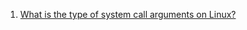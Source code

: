  1. [What is the type of system call arguments on Linux?](https://stackoverflow.com/questions/35628927/what-is-the-type-of-system-call-arguments-on-linux)
